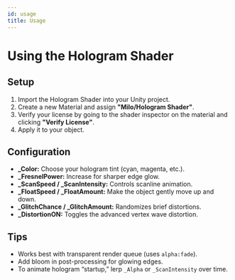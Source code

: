 ```yaml
---
id: usage
title: Usage
---
```


# Using the Hologram Shader

## Setup
1. Import the Hologram Shader into your Unity project.  
2. Create a new Material and assign **"Milo/Hologram Shader"**.  
3. Verify your license by going to the shader inspector on the material and clicking **"Verify License"**. 
4. Apply it to your object.

## Configuration
- **_Color:** Choose your hologram tint (cyan, magenta, etc.).  
- **_FresnelPower:** Increase for sharper edge glow.  
- **_ScanSpeed / _ScanIntensity:** Controls scanline animation.  
- **_FloatSpeed / _FloatAmount:** Make the object gently move up and down.  
- **_GlitchChance / _GlitchAmount:** Randomizes brief distortions.  
- **_DistortionON:** Toggles the advanced vertex wave distortion.  

## Tips
- Works best with transparent render queue (uses `alpha:fade`).  
- Add bloom in post-processing for glowing edges.  
- To animate hologram “startup,” lerp `_Alpha` or `_ScanIntensity` over time.  


